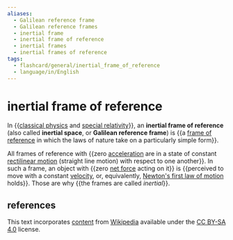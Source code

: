 ```yaml
---
aliases:
  - Galilean reference frame
  - Galilean reference frames
  - inertial frame
  - inertial frame of reference
  - inertial frames
  - inertial frames of reference
tags:
  - flashcard/general/inertial_frame_of_reference
  - language/in/English
---
```


# inertial frame of reference

In {{[classical physics](classical%20phyics.md) and [special relativity](special%20relativity.md)}}, an __inertial frame of reference__ (also called __inertial space__, or __Galilean reference frame__) is {{a [frame of reference](frame%20of%20reference.md) in which the laws of nature take on a particularly simple form}}. <!--SR:!2024-08-07,17,290!2024-08-05,15,290-->

All frames of reference with {{zero [acceleration](acceleration.md) are in a state of constant [rectilinear motion](linear%20motion.md) (straight line motion) with respect to one another}}. In such a frame, an object with {{zero [net force](net%20force.md) acting on it}} is {{perceived to move with a constant [velocity](velocity.md), or, equivalently, [Newton's first law of motion](Newton's%20laws%20of%20motion.md#first%20law) holds}}. Those are why {{the frames are called _inertial_}}. <!--SR:!2024-08-04,14,290!2024-08-07,17,290!2024-08-01,11,270!2024-08-04,14,290-->

## references

This text incorporates [content](https://en.wikipedia.org/wiki/inertial_frame_of_reference) from [Wikipedia](Wikipedia.md) available under the [CC BY-SA 4.0](https://creativecommons.org/licenses/by-sa/4.0/) license.

